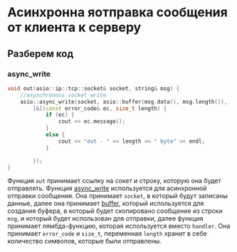# Асинхронна яотправка сообщения от клиента к серверу
## Разберем код 

### async_write
```cpp
void out(asio::ip::tcp::socket& socket, string& msg) {
	//asynchronous socket write
	asio::async_write(socket, asio::buffer(msg.data(), msg.length()),
		[&](const error_code& ec, size_t length) {
			if (ec) {
				cout << ec.message();
			}
			else {
				cout << "out - " << length << " byte" << endl;
			}

		});
}
```
Функция `out` принимает ссылку на сокет и строку, которую она будет отправлять. Функция [async_write](https://www.boost.org/doc/libs/1_72_0/doc/html/boost_asio/reference/async_write.html) используется для асинхронной отправки сообщения. Она принимает `socket`, в который будут записаны данные, далее она принимает [buffer](https://www.boost.org/doc/libs/1_86_0/doc/html/boost_asio/reference/buffer.html), который используется для создания буфера, в который будет скопировано сообщение из строки `msg`, и который будет использован для отправки, далее функция принимает лямбда-функцию, которая используется вместо `handler`. Она принимает `error_code` и `size_t`, переменная `length` хранит в себе количество символов, которые были отправлены.